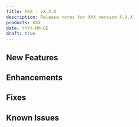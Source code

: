 ```yaml
---
title: XXX - vX.X.X
description: Release notes for XXX version X.X.X
products: XXX
date: YYYY-MM-DD
draft: true
---
```


## **New Features**

## **Enhancements**

## **Fixes**

## **Known Issues**
